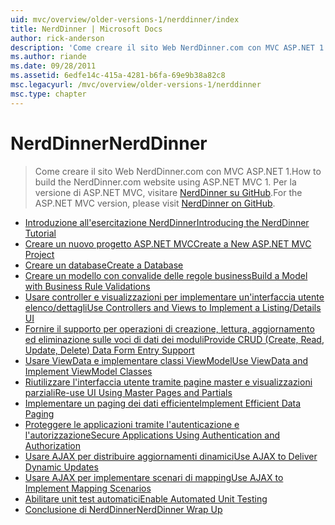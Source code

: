 ```yaml
---
uid: mvc/overview/older-versions-1/nerddinner/index
title: NerdDinner | Microsoft Docs
author: rick-anderson
description: 'Come creare il sito Web NerdDinner.com con MVC ASP.NET 1. Per la versione di ASP.NET MVC 3, visitare nerddinner su GitHub.'
ms.author: riande
ms.date: 09/28/2011
ms.assetid: 6edfe14c-415a-4281-b6fa-69e9b38a82c8
msc.legacyurl: /mvc/overview/older-versions-1/nerddinner
msc.type: chapter
---
```

<a name="nerddinner"></a><span data-ttu-id="a08fb-104">NerdDinner</span><span class="sxs-lookup"><span data-stu-id="a08fb-104">NerdDinner</span></span>
====================
> <span data-ttu-id="a08fb-105">Come creare il sito Web NerdDinner.com con MVC ASP.NET 1.</span><span class="sxs-lookup"><span data-stu-id="a08fb-105">How to build the NerdDinner.com website using ASP.NET MVC 1.</span></span> <span data-ttu-id="a08fb-106">Per la versione di ASP.NET MVC, visitare [NerdDinner su GitHub](https://github.com/AspNetMVPSamples/NerdDinner).</span><span class="sxs-lookup"><span data-stu-id="a08fb-106">For the ASP.NET MVC version, please visit [NerdDinner on GitHub](https://github.com/AspNetMVPSamples/NerdDinner).</span></span>


- [<span data-ttu-id="a08fb-107">Introduzione all'esercitazione NerdDinner</span><span class="sxs-lookup"><span data-stu-id="a08fb-107">Introducing the NerdDinner Tutorial</span></span>](introducing-the-nerddinner-tutorial.md)
- [<span data-ttu-id="a08fb-108">Creare un nuovo progetto ASP.NET MVC</span><span class="sxs-lookup"><span data-stu-id="a08fb-108">Create a New ASP.NET MVC Project</span></span>](create-a-new-aspnet-mvc-project.md)
- [<span data-ttu-id="a08fb-109">Creare un database</span><span class="sxs-lookup"><span data-stu-id="a08fb-109">Create a Database</span></span>](create-a-database.md)
- [<span data-ttu-id="a08fb-110">Creare un modello con convalide delle regole business</span><span class="sxs-lookup"><span data-stu-id="a08fb-110">Build a Model with Business Rule Validations</span></span>](build-a-model-with-business-rule-validations.md)
- [<span data-ttu-id="a08fb-111">Usare controller e visualizzazioni per implementare un'interfaccia utente elenco/dettagli</span><span class="sxs-lookup"><span data-stu-id="a08fb-111">Use Controllers and Views to Implement a Listing/Details UI</span></span>](use-controllers-and-views-to-implement-a-listingdetails-ui.md)
- [<span data-ttu-id="a08fb-112">Fornire il supporto per operazioni di creazione, lettura, aggiornamento ed eliminazione sulle voci di dati dei moduli</span><span class="sxs-lookup"><span data-stu-id="a08fb-112">Provide CRUD (Create, Read, Update, Delete) Data Form Entry Support</span></span>](provide-crud-create-read-update-delete-data-form-entry-support.md)
- [<span data-ttu-id="a08fb-113">Usare ViewData e implementare classi ViewModel</span><span class="sxs-lookup"><span data-stu-id="a08fb-113">Use ViewData and Implement ViewModel Classes</span></span>](use-viewdata-and-implement-viewmodel-classes.md)
- [<span data-ttu-id="a08fb-114">Riutilizzare l'interfaccia utente tramite pagine master e visualizzazioni parziali</span><span class="sxs-lookup"><span data-stu-id="a08fb-114">Re-use UI Using Master Pages and Partials</span></span>](re-use-ui-using-master-pages-and-partials.md)
- [<span data-ttu-id="a08fb-115">Implementare un paging dei dati efficiente</span><span class="sxs-lookup"><span data-stu-id="a08fb-115">Implement Efficient Data Paging</span></span>](implement-efficient-data-paging.md)
- [<span data-ttu-id="a08fb-116">Proteggere le applicazioni tramite l'autenticazione e l'autorizzazione</span><span class="sxs-lookup"><span data-stu-id="a08fb-116">Secure Applications Using Authentication and Authorization</span></span>](secure-applications-using-authentication-and-authorization.md)
- [<span data-ttu-id="a08fb-117">Usare AJAX per distribuire aggiornamenti dinamici</span><span class="sxs-lookup"><span data-stu-id="a08fb-117">Use AJAX to Deliver Dynamic Updates</span></span>](use-ajax-to-deliver-dynamic-updates.md)
- [<span data-ttu-id="a08fb-118">Usare AJAX per implementare scenari di mapping</span><span class="sxs-lookup"><span data-stu-id="a08fb-118">Use AJAX to Implement Mapping Scenarios</span></span>](use-ajax-to-implement-mapping-scenarios.md)
- [<span data-ttu-id="a08fb-119">Abilitare unit test automatici</span><span class="sxs-lookup"><span data-stu-id="a08fb-119">Enable Automated Unit Testing</span></span>](enable-automated-unit-testing.md)
- [<span data-ttu-id="a08fb-120">Conclusione di NerdDinner</span><span class="sxs-lookup"><span data-stu-id="a08fb-120">NerdDinner Wrap Up</span></span>](nerddinner-wrap-up.md)
